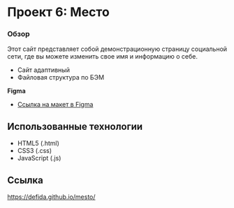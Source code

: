 # Проект 6: Место

### Обзор
Этот сайт представляет собой демонстрационную страницу социальной сети, где вы можете изменить свое имя и информацию о себе.

* Сайт адаптивный 
* Файловая структура по БЭМ

**Figma**

* [Ссылка на макет в Figma](https://www.figma.com/file/XNaGNEZD5NEjeyJzAT4gMb/JavaScript.-Sprint-6?node-id=0%3A1)

## Использованные технологии 
* HTML5 (.html)  
* CSS3 (.css) 
* JavaScript (.js)

## Ссылка
https://defida.github.io/mesto/

